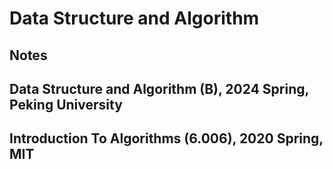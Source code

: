 # Data Structure and Algorithm
## Notes
## Data Structure and Algorithm (B), 2024 Spring, Peking University
## Introduction To Algorithms (6.006), 2020 Spring, MIT 
